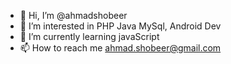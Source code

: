 - 👋 Hi, I’m @ahmadshobeer
- 👀 I’m interested in PHP Java MySql, Android Dev
- 🌱 I’m currently learning javaScript
- 📫 How to reach me ahmad.shobeer@gmail.com

<!---
ahmadshobeer/ahmadshobeer is a ✨ special ✨ repository because its `README.md` (this file) appears on your GitHub profile.
You can click the Preview link to take a look at your changes.
--->
